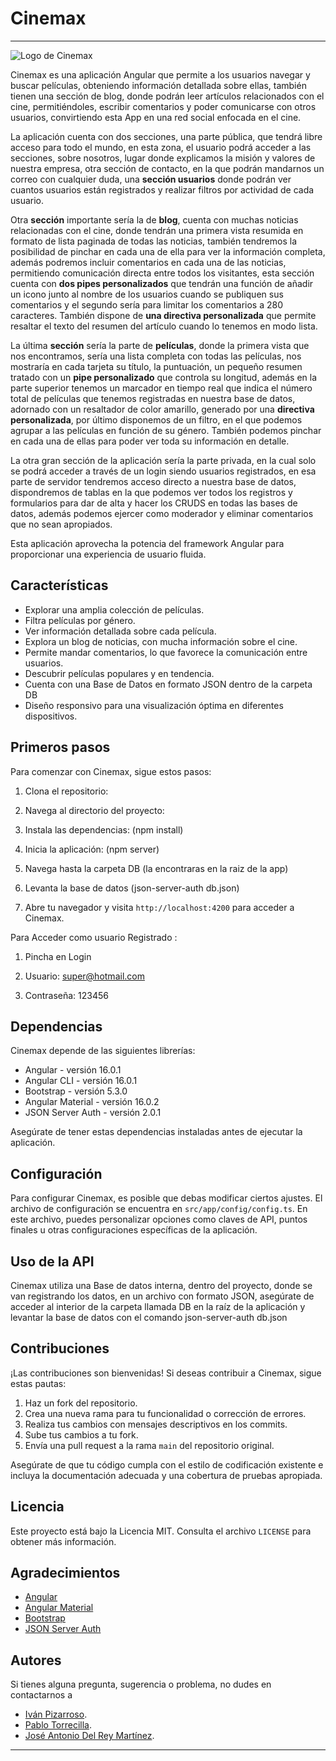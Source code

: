 # Cinemax
---
![Logo de Cinemax](./src/assets/img/icono.ico)

Cinemax es una aplicación Angular que permite a los usuarios navegar y buscar películas, obteniendo información detallada sobre ellas, también tienen una sección de blog, donde podrán leer artículos relacionados con el cine, permitiéndoles, escribir comentarios y poder comunicarse con otros usuarios, convirtiendo esta App en una red social enfocada en el cine.

La aplicación cuenta con dos secciones, una parte pública, que tendrá libre acceso para todo el mundo, en esta zona, el usuario podrá acceder a las secciones, sobre nosotros, lugar donde explicamos la misión y valores de nuestra empresa, otra sección de contacto, en la que podrán mandarnos un correo con cualquier duda, una **sección usuarios** donde podrán ver cuantos usuarios están registrados y realizar filtros por actividad de cada usuario. 

Otra **sección** importante sería la de **blog**, cuenta con muchas noticias relacionadas con el cine, donde tendrán una primera vista resumida en formato de lista paginada de todas las noticias, también tendremos la posibilidad de pinchar en cada una de ella para ver la información completa, además podremos incluir comentarios en cada una de las noticias, permitiendo comunicación directa entre todos los visitantes, esta sección cuenta con **dos pipes personalizados** que tendrán una función de añadir un icono junto al nombre de los usuarios cuando se publiquen sus comentarios y el segundo sería para limitar los comentarios a 280 caracteres. También dispone de **una directiva personalizada** que permite resaltar el texto del resumen del artículo cuando lo tenemos en modo lista. 

La última **sección** sería la parte de **películas**, donde la primera vista que nos encontramos, sería una lista completa con todas las películas, nos mostraría en cada tarjeta su título, la puntuación, un pequeño resumen tratado con un **pipe personalizado** que controla su longitud, además en la parte superior tenemos un marcador en tiempo real que indica el número total de películas que tenemos registradas en nuestra base de datos, adornado con un resaltador de color amarillo, generado por una **directiva personalizada**, por último disponemos de un filtro, en el que podemos agrupar a las películas en función de su género. También podemos pinchar en cada una de ellas para poder ver toda su información en detalle.

La otra gran sección de la aplicación sería la parte privada, en la cual solo se podrá acceder a través de un login siendo usuarios registrados, en esa parte de servidor tendremos acceso directo a nuestra base de datos, dispondremos de tablas en la que podemos ver todos los registros y formularios para dar de alta y hacer los CRUDS en todas las bases de datos, además podemos ejercer como moderador y eliminar comentarios que no sean apropiados.

 Esta aplicación aprovecha la potencia del framework Angular para proporcionar una experiencia de usuario fluida.

## Características

- Explorar una amplia colección de películas.
- Filtra películas por género.
- Ver información detallada sobre cada película.
- Explora un blog de noticias, con mucha información sobre el cine.
- Permite mandar comentarios, lo que favorece la comunicación entre usuarios.
- Descubrir películas populares y en tendencia.
- Cuenta con una Base de Datos en formato JSON dentro de la carpeta DB
- Diseño responsivo para una visualización óptima en diferentes dispositivos.

## Primeros pasos

Para comenzar con Cinemax, sigue estos pasos:

1. Clona el repositorio:

2. Navega al directorio del proyecto:

3. Instala las dependencias: (npm install)

4. Inicia la aplicación: (npm server)

5. Navega hasta la carpeta DB (la encontraras en la raiz de la app)

6. Levanta la base de datos (json-server-auth db.json)

7. Abre tu navegador y visita `http://localhost:4200` para acceder a Cinemax.

Para Acceder como usuario Registrado :

1. Pincha en Login

2. Usuario: super@hotmail.com

3. Contraseña: 123456

## Dependencias

Cinemax depende de las siguientes librerías:

- Angular - versión 16.0.1
- Angular CLI - versión 16.0.1
- Bootstrap - versión 5.3.0
- Angular Material - versión 16.0.2
- JSON Server Auth - versión 2.0.1

Asegúrate de tener estas dependencias instaladas antes de ejecutar la aplicación.

## Configuración

Para configurar Cinemax, es posible que debas modificar ciertos ajustes. El archivo de configuración se encuentra en `src/app/config/config.ts`. En este archivo, puedes personalizar opciones como claves de API, puntos finales u otras configuraciones específicas de la aplicación.

## Uso de la API

Cinemax utiliza una Base de datos interna, dentro del proyecto, donde se van registrando los datos, en un archivo con formato JSON, asegúrate de acceder al interior de la carpeta llamada DB en la raíz de la aplicación y levantar la base de datos con el comando json-server-auth db.json

## Contribuciones

¡Las contribuciones son bienvenidas! Si deseas contribuir a Cinemax, sigue estas pautas:

1. Haz un fork del repositorio.
2. Crea una nueva rama para tu funcionalidad o corrección de errores.
3. Realiza tus cambios con mensajes descriptivos en los commits.
4. Sube tus cambios a tu fork.
5. Envía una pull request a la rama `main` del repositorio original.

Asegúrate de que tu código cumpla con el estilo de codificación existente e incluya la documentación adecuada y una cobertura de pruebas apropiada.

## Licencia

Este proyecto está bajo la Licencia MIT. Consulta el archivo `LICENSE` para obtener más información.

## Agradecimientos

- [Angular](https://angular.io/)
- [Angular Material](https://material.angular.io/)
- [Bootstrap](https://getbootstrap.com/)
- [JSON Server Auth](https://www.npmjs.com/package/json-server-auth)

## Autores

Si tienes alguna pregunta, sugerencia o problema, no dudes en contactarnos a 
- [Iván Pizarroso](https://github.com/Ivanhtz).
- [Pablo Torrecilla](https://github.com/pabloTorrecilla).
- [José Antonio Del Rey Martínez](https://github.com/Janto7).

---

